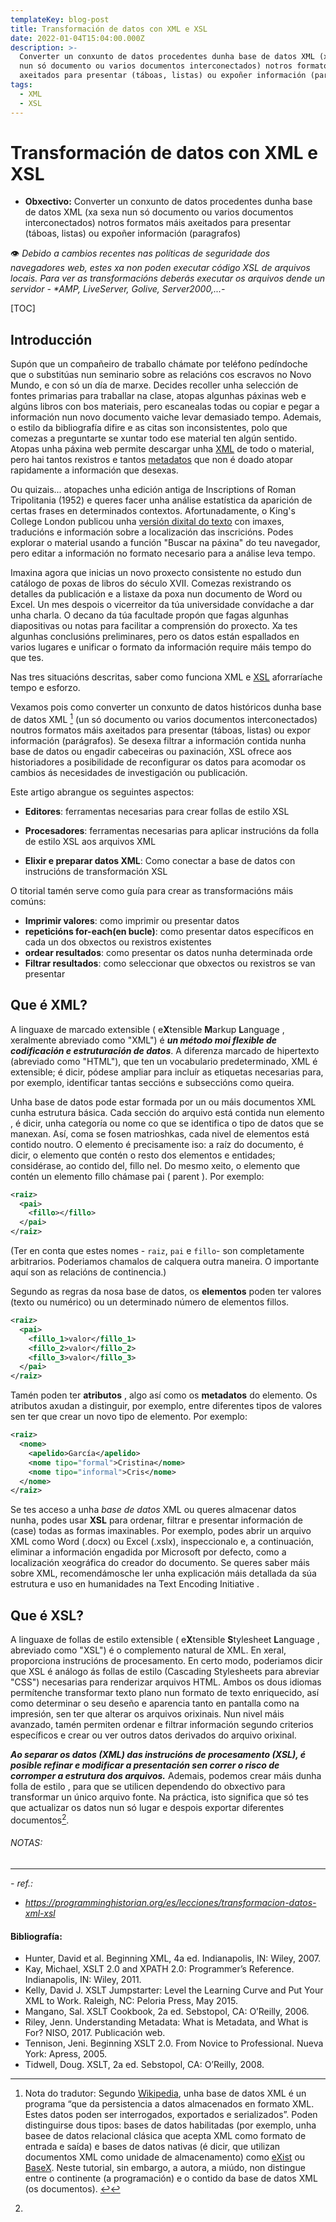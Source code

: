 ```yaml
---
templateKey: blog-post
title: Transformación de datos con XML e XSL
date: 2022-01-04T15:04:00.000Z
description: >-
  Converter un conxunto de datos procedentes dunha base de datos XML (xa sexa
  nun só documento ou varios documentos interconectados) notros formatos máis
  axeitados para presentar (táboas, listas) ou expoñer información (paragrafos)
tags:
  - XML
  - XSL
---
```

# Transformación de datos con XML e XSL

- **Obxectivo:** 
     Converter un conxunto de datos procedentes dunha base de datos XML (xa sexa nun só documento ou varios documentos interconectados) notros formatos máis axeitados para presentar (táboas, listas) ou expoñer información (paragrafos)

:eye: *Debido a cambios recentes nas políticas de seguridade dos navegadores web, estes xa non poden executar código XSL de arquivos locais. Para ver as transformacións deberás executar os arquivos dende un servidor - \*AMP, LiveServer, Golive, Server2000,...-* 

[TOC]

## Introducción

Supón que un compañeiro de traballo chámate por teléfono pedíndoche que o substitúas nun seminario sobre as relacións cos escravos no Novo Mundo, e con só un día de marxe. Decides recoller unha selección de fontes primarias para traballar na clase, atopas algunhas páxinas web e algúns libros con bos materiais, pero escanealas todas ou copiar e pegar a información nun novo documento vaiche levar demasiado tempo. Ademais, o estilo da bibliografía difire e as citas son inconsistentes, polo que comezas a preguntarte se xuntar todo ese material ten algún sentido. Atopas unha páxina web permite descargar unha [XML](https://es.wikipedia.org/wiki/Extensible_Markup_Language) de todo o material, pero hai tantos rexistros e tantos [metadatos](https://es.wikipedia.org/wiki/Metadatos) que non é doado atopar rapidamente a información que desexas.

Ou quizais... atopaches unha edición antiga de Inscriptions of Roman Tripolitania (1952) e queres facer unha análise estatística da aparición de certas frases en determinados contextos. Afortunadamente, o King's College London publicou unha [versión dixital do texto](https://irt.kcl.ac.uk/irt2009/) con imaxes, traducións e información sobre a localización das inscricións. Podes explorar o material usando a función "Buscar na páxina" do teu navegador, pero editar a información no formato necesario para a análise leva tempo.

Imaxina agora que inicias un novo proxecto consistente no estudo dun catálogo de poxas de libros do século XVII. Comezas rexistrando os detalles da publicación e a listaxe da poxa nun documento de Word ou Excel. Un mes despois o vicerreitor da túa universidade convídache a dar unha charla. O decano da túa facultade propón que fagas algunhas diapositivas ou notas para facilitar a comprensión do proxecto. Xa tes algunhas conclusións preliminares, pero os datos están espallados en varios lugares e unificar o formato da información require máis tempo do que tes.

Nas tres situacións descritas, saber como funciona XML e [XSL](https://es.wikipedia.org/wiki/Extensible_Stylesheet_Language) aforraríache tempo e esforzo. 

Vexamos pois como converter un conxunto de datos históricos dunha base de datos XML [^1] (un só documento ou varios documentos interconectados) noutros formatos máis axeitados para presentar (táboas, listas) ou expor información (parágrafos). Se desexa filtrar a información contida nunha base de datos ou engadir cabeceiras ou paxinación, XSL ofrece aos historiadores a posibilidade de reconfigurar os datos para acomodar os cambios ás necesidades de investigación ou publicación.

Este artigo abrangue os seguintes aspectos:

- **Editores**: ferramentas necesarias para crear follas de estilo XSL

- **Procesadores**: ferramentas necesarias para aplicar instrucións da folla de estilo XSL aos arquivos XML

- **Elixir e preparar datos XML**: Como conectar a base de datos con instrucións de transformación XSL

O titorial tamén serve como guía para crear as transformacións máis comúns:

- **Imprimir valores**: como imprimir ou presentar datos
- **repeticións for-each(en bucle)**: como presentar datos específicos en cada un dos obxectos ou rexistros existentes
- **ordear resultados**: como presentar os datos nunha determinada orde
- **Filtrar resultados**: como seleccionar que obxectos ou rexistros se van presentar

## Que é XML?

A linguaxe de marcado extensible ( e**X**tensible **M**arkup **L**anguage , xeralmente abreviado como "XML") é ***un método moi flexible de codificación e estruturación de datos***. A diferenza marcado de hipertexto (abreviado como "HTML"), que ten un vocabulario predeterminado, XML é extensible; é dicir, pódese ampliar para incluír as etiquetas necesarias para, por exemplo, identificar tantas seccións e subseccións como queira.

Unha base de datos pode estar formada por un ou máis documentos XML cunha estrutura básica. Cada sección do arquivo está contida nun elemento , é dicir, unha categoría ou nome co que se identifica o tipo de datos que se manexan. Así, coma se fosen matrioshkas, cada nivel de elementos está contido noutro. O elemento <raiz> é precisamente iso: a raíz do documento, é dicir, o elemento que contén o resto dos elementos e entidades; considérase, ao contido del, fillo nel. Do mesmo xeito, o elemento que contén un elemento fillo chámase pai ( parent ). Por exemplo:

```xml
<raiz>
  <pai>
    <fillo></fillo>
  </pai>
</raiz>
```

(Ter en conta que estes nomes - ``raiz``, ``pai`` e ``fillo``- son completamente arbitrarios. Poderiamos chamalos de calquera outra maneira. O importante aquí son as relacións de continencia.)

Segundo as regras da nosa base de datos, os **elementos** poden ter valores (texto ou numérico) ou un determinado número de elementos fillos.

```xml
<raiz>
  <pai>
    <fillo_1>valor</fillo_1>
    <fillo_2>valor</fillo_2>
    <fillo_3>valor</fillo_3>
  </pai>
</raiz>
```

Tamén poden ter **atributos** , algo así como os **metadatos** do elemento. Os atributos axudan a distinguir, por exemplo, entre diferentes tipos de valores sen ter que crear un novo tipo de elemento. Por exemplo:

```xml
<raiz>
  <nome>
    <apelido>García</apelido>
    <nome tipo="formal">Cristina</nome>
    <nome tipo="informal">Cris</nome>
  </nome>
</raiz>
```

Se tes acceso a unha *base de datos* XML ou queres almacenar datos nunha, podes usar **XSL** para ordenar, filtrar e presentar información de (case) todas as formas imaxinables. Por exemplo, podes abrir un arquivo XML como Word (.docx) ou Excel (.xslx), inspeccionalo e, a continuación, eliminar a información engadida por Microsoft por defecto, como a localización xeográfica do creador do documento. Se queres saber máis sobre XML, recomendámosche ler unha explicación máis detallada da súa estrutura e uso en humanidades na Text Encoding Initiative .

## Que é XSL?

A linguaxe de follas de estilo extensible ( e**X**tensible **S**tylesheet **L**anguage , abreviado como "XSL") é o complemento natural de XML. En xeral, proporciona instrucións de procesamento. En certo modo, poderiamos dicir que XSL é análogo ás follas de estilo (Cascading Stylesheets para abreviar "CSS") necesarias para renderizar arquivos HTML. Ambos os dous idiomas permítenche transformar texto plano nun formato de texto enriquecido, así como determinar o seu deseño e aparencia tanto en pantalla como na impresión, sen ter que alterar os arquivos orixinais. Nun nivel máis avanzado, tamén permiten ordenar e filtrar información segundo criterios específicos e crear ou ver outros datos derivados do arquivo orixinal.

***Ao separar os datos (XML) das instrucións de procesamento (XSL), é posible refinar e modificar a presentación sen correr o risco de corromper a estrutura dos arquivos.*** Ademais, podemos crear máis dunha folla de estilo , para que se utilicen dependendo do obxectivo para transformar un único arquivo fonte. Na práctica, isto significa que só tes que actualizar os datos nun só lugar e despois exportar diferentes documentos[^2]. 



###### NOTAS:

[^1]: Nota do tradutor: Segundo [Wikipedia](https://es.wikipedia.org/wiki/Base_de_datos_XML), unha base de datos XML é un programa “que da persistencia a datos almacenados en formato XML. Estes datos poden ser interrogados, exportados e serializados”. Poden distinguirse dous tipos: bases de datos habilitadas (por exemplo, unha basee de datos relacional clásica que acepta XML como formato de entrada e saída) e bases de datos nativas (é dicir, que utilizan documentos XML como unidade de almacenamento) como [eXist](https://exist-db.org/exist/apps/homepage/index.html) ou [BaseX](https://basex.org/). Neste tutorial, sin embargo, a autora, a miúdo, non distingue entre o continente (a programación) e o contido da base de datos XML (os documentos). [↩](#fnref:1)

[^2]:


---
*- ref.:*
- *https://programminghistorian.org/es/lecciones/transformacion-datos-xml-xsl*

#### Bibliografía:

- Hunter, David et al. Beginning XML, 4a ed. Indianapolis, IN: Wiley, 2007.
- Kay, Michael, XSLT 2.0 and XPATH 2.0: Programmer’s Reference. Indianapolis, IN: Wiley, 2011.
- Kelly, David J. XSLT Jumpstarter: Level the Learning Curve and Put Your XML to Work. Raleigh, NC: Peloria Press, May 2015.
- Mangano, Sal. XSLT Cookbook, 2a ed. Sebstopol, CA: O’Reilly, 2006.
- Riley, Jenn. Understanding Metadata: What is Metadata, and What is For? NISO, 2017. Publicación web.
- Tennison, Jeni. Beginning XSLT 2.0. From Novice to Professional. Nueva York: Apress, 2005.
- Tidwell, Doug. XSLT, 2a ed. Sebstopol, CA: O’Reilly, 2008.

